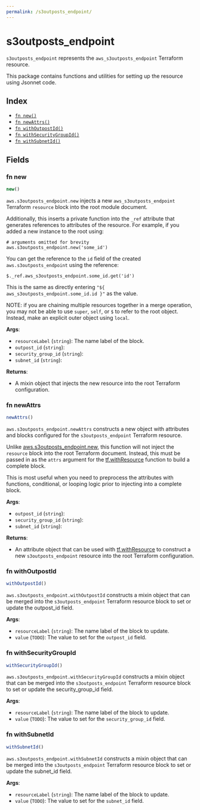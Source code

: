```yaml
---
permalink: /s3outposts_endpoint/
---
```


# s3outposts_endpoint

`s3outposts_endpoint` represents the `aws_s3outposts_endpoint` Terraform resource.



This package contains functions and utilities for setting up the resource using Jsonnet code.


## Index

* [`fn new()`](#fn-new)
* [`fn newAttrs()`](#fn-newattrs)
* [`fn withOutpostId()`](#fn-withoutpostid)
* [`fn withSecurityGroupId()`](#fn-withsecuritygroupid)
* [`fn withSubnetId()`](#fn-withsubnetid)

## Fields

### fn new

```ts
new()
```


`aws.s3outposts_endpoint.new` injects a new `aws_s3outposts_endpoint` Terraform `resource`
block into the root module document.

Additionally, this inserts a private function into the `_ref` attribute that generates references to attributes of the
resource. For example, if you added a new instance to the root using:

    # arguments omitted for brevity
    aws.s3outposts_endpoint.new('some_id')

You can get the reference to the `id` field of the created `aws.s3outposts_endpoint` using the reference:

    $._ref.aws_s3outposts_endpoint.some_id.get('id')

This is the same as directly entering `"${ aws_s3outposts_endpoint.some_id.id }"` as the value.

NOTE: if you are chaining multiple resources together in a merge operation, you may not be able to use `super`, `self`,
or `$` to refer to the root object. Instead, make an explicit outer object using `local`.

**Args**:
  - `resourceLabel` (`string`): The name label of the block.
  - `outpost_id` (`string`): 
  - `security_group_id` (`string`): 
  - `subnet_id` (`string`): 

**Returns**:
- A mixin object that injects the new resource into the root Terraform configuration.


### fn newAttrs

```ts
newAttrs()
```


`aws.s3outposts_endpoint.newAttrs` constructs a new object with attributes and blocks configured for the `s3outposts_endpoint`
Terraform resource.

Unlike [aws.s3outposts_endpoint.new](#fn-s3outpostsendpointnew), this function will not inject the `resource`
block into the root Terraform document. Instead, this must be passed in as the `attrs` argument for the
[tf.withResource](https://github.com/tf-libsonnet/core/tree/main/docs#fn-withresource) function to build a complete block.

This is most useful when you need to preprocess the attributes with functions, conditional, or looping logic prior to
injecting into a complete block.

**Args**:
  - `outpost_id` (`string`): 
  - `security_group_id` (`string`): 
  - `subnet_id` (`string`): 

**Returns**:
  - An attribute object that can be used with [tf.withResource](https://github.com/tf-libsonnet/core/tree/main/docs#fn-withresource) to construct a new `s3outposts_endpoint` resource into the root Terraform configuration.


### fn withOutpostId

```ts
withOutpostId()
```

`aws.s3outposts_endpoint.withOutpostId` constructs a mixin object that can be merged into the `s3outposts_endpoint`
Terraform resource block to set or update the outpost_id field.



**Args**:
  - `resourceLabel` (`string`): The name label of the block to update.
  - `value` (`TODO`): The value to set for the `outpost_id` field.


### fn withSecurityGroupId

```ts
withSecurityGroupId()
```

`aws.s3outposts_endpoint.withSecurityGroupId` constructs a mixin object that can be merged into the `s3outposts_endpoint`
Terraform resource block to set or update the security_group_id field.



**Args**:
  - `resourceLabel` (`string`): The name label of the block to update.
  - `value` (`TODO`): The value to set for the `security_group_id` field.


### fn withSubnetId

```ts
withSubnetId()
```

`aws.s3outposts_endpoint.withSubnetId` constructs a mixin object that can be merged into the `s3outposts_endpoint`
Terraform resource block to set or update the subnet_id field.



**Args**:
  - `resourceLabel` (`string`): The name label of the block to update.
  - `value` (`TODO`): The value to set for the `subnet_id` field.
